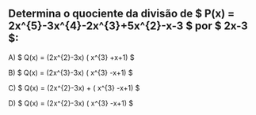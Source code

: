 ## Determina o quociente  da divisão de $ P(x) = 2x^{5}-3x^{4}-2x^{3}+5x^{2}-x-3 $ por $ 2x-3 $: 

A) $ Q(x) = (2x^{2}-3x) ( x^{3} +x+1)  $

B) $ Q(x) = (2x^{3}-3x) ( x^{3} -x+1)  $ 

C) $ Q(x) = (2x^{2}-3x) + ( x^{3} -x+1)  $

D) $ Q(x) = (2x^{2}-3x) ( x^{3} -x+1)  $

